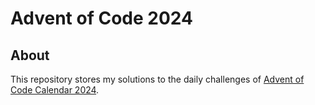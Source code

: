 # Advent of Code 2024

## About

This repository stores my solutions to the daily challenges of
[Advent of Code Calendar 2024](https://adventofcode.com/2024/).
